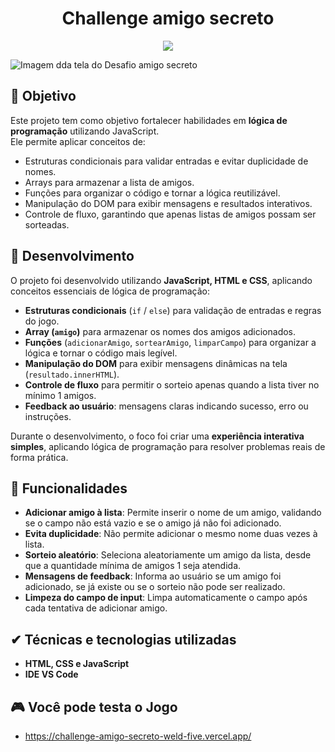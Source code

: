 <h1 align="center">Challenge amigo secreto</h1>
<p align="center">
  <img loading="lazy" src="http://img.shields.io/static/v1?label=STATUS&message=FINALIZADO&color=red&style=for-the-badge"/>
</p>

![Imagem dda tela do Desafio amigo secreto](https://github.com/A-L-L-A-M/images-for-readme/blob/main/Challenge-amigo-secreto/img-challenge.png)

## 📎 Objetivo
Este projeto tem como objetivo fortalecer habilidades em **lógica de programação** utilizando JavaScript.  
Ele permite aplicar conceitos de:

- Estruturas condicionais para validar entradas e evitar duplicidade de nomes.
- Arrays para armazenar a lista de amigos.
- Funções para organizar o código e tornar a lógica reutilizável.
- Manipulação do DOM para exibir mensagens e resultados interativos.
- Controle de fluxo, garantindo que apenas listas de amigos possam ser sorteadas.

## 📝 Desenvolvimento
O projeto foi desenvolvido utilizando **JavaScript, HTML e CSS**, aplicando conceitos essenciais de lógica de programação:

- **Estruturas condicionais** (`if` / `else`) para validação de entradas e regras do jogo.
- **Array (`amigo`)** para armazenar os nomes dos amigos adicionados.
- **Funções** (`adicionarAmigo`, `sortearAmigo`, `limparCampo`) para organizar a lógica e tornar o código mais legível.
- **Manipulação do DOM** para exibir mensagens dinâmicas na tela (`resultado.innerHTML`).
- **Controle de fluxo** para permitir o sorteio apenas quando a lista tiver no mínimo 1 amigos.
- **Feedback ao usuário**: mensagens claras indicando sucesso, erro ou instruções.

Durante o desenvolvimento, o foco foi criar uma **experiência interativa simples**, aplicando lógica de programação para resolver problemas reais de forma prática.
## :hammer: Funcionalidades
- **Adicionar amigo à lista**: Permite inserir o nome de um amigo, validando se o campo não está vazio e se o amigo já não foi adicionado.
- **Evita duplicidade**: Não permite adicionar o mesmo nome duas vezes à lista.
- **Sorteio aleatório**: Seleciona aleatoriamente um amigo da lista, desde que a quantidade mínima de amigos 1 seja atendida.
- **Mensagens de feedback**: Informa ao usuário se um amigo foi adicionado, se já existe ou se o sorteio não pode ser realizado.
- **Limpeza do campo de input**: Limpa automaticamente o campo após cada tentativa de adicionar amigo.

## ✔ Técnicas e tecnologias utilizadas
- **HTML, CSS e JavaScript**
- **IDE VS Code**

## 🎮 Você pode testa o Jogo
- https://challenge-amigo-secreto-weld-five.vercel.app/
